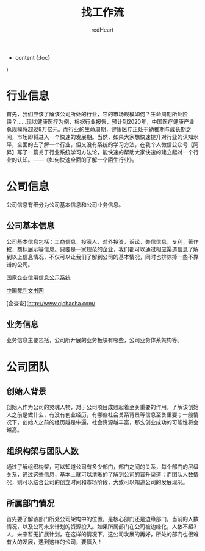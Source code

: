 ﻿---
layout: post
title:  "找工作流"
categories: Link
tags:  countdown Link
author: redHeart
---

* content
{:toc}








)

# 行业信息  

首先，我们应该了解该公司所处的行业，它的市场规模如何？生命周期所处阶段？......现以健康医疗为例，根据行业报告，预计到2020年，中国医疗健康产业总规模将超过8万亿元。而行业的生命周期，健康医疗正处于幼稚期与成长期之间，市场即将进入一个快速的发展期。当然，如果大家想快速提升对行业的认知水平，全面的去了解一个行业，但又没有系统的学习方法，在我个人微信公众号【阿昇】写了一篇关于行业系统学习方法论，能快速的帮助大家快速的建立起对一个行业的认知。——《如何快速全面的了解一个陌生行业》。 

# 公司信息

公司信息有细分为公司基本信息和公司业务信息。 

## 公司基本信息 

公司基本信息包括：工商信息，投资人，对外投资，诉讼，失信信息，专利，著作权，商标展示等信息。只要是一家规范的企业，我们都可以通过相应渠道信息了解到以上信息情况，不仅可以让我们了解到公司的基本情况，同时也排除掉一些不靠谱的公司。

[国家企业信用信息公示系统](http://www.gsxt.gov.cn/index.html)

[中国裁判文书网](http://wenshu.court.gov.cn/Index)

[企查查](http://www.qichacha.com/  

## 业务信息 

业务信息主要包括，公司所开展的业务板块有哪些，公司业务体系架构等。 

# 公司团队 

## 创始人背景 

创始人作为公司的灵魂人物，对于公司项目成败起着至关重要的作用，了解该创始人之前是做什么，有没有创业经历，有哪些社会关系背景等信息至关重要；一般情况下，创始人之前的经历越是牛逼，社会资源越丰富，那么创业成功的可能性将会越高。 

## 组织构架与团队人数 

通过了解组织构架，可以知道公司有多少部门，部门之间的关系，每个部门的层级关系，通过这些信息，基本上就可以清晰的了解到公司的晋升渠道；而团队人数情况，则可以结合公司的创立时间和市场阶段，大致可以知道公司的发展现况。 

## 所属部门情况 

首先要了解该部门所处公司架构中的位置，是核心部门还是边缘部门，当前的人数情况，以及公司未来计划的资源投入。如果所属部门在公司被边缘化，人数不超3人，未来暂无扩展计划，在这样的情况下，这公司发展的再好，所处的部门也很难有大的发展，遇到这样的公司，要慎入！ 